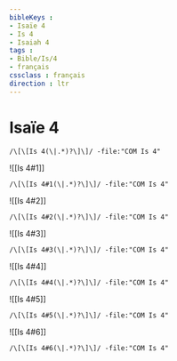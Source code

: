 ```yaml
---
bibleKeys : 
- Isaïe 4
- Is 4
- Isaiah 4
tags : 
- Bible/Is/4
- français
cssclass : français
direction : ltr
---
```


# Isaïe 4

```query
/\[\[Is 4(\|.*)?\]\]/ -file:"COM Is 4"
```



![[Is 4#1]]

```query
/\[\[Is 4#1(\|.*)?\]\]/ -file:"COM Is 4"
```

![[Is 4#2]]

```query
/\[\[Is 4#2(\|.*)?\]\]/ -file:"COM Is 4"
```

![[Is 4#3]]

```query
/\[\[Is 4#3(\|.*)?\]\]/ -file:"COM Is 4"
```

![[Is 4#4]]

```query
/\[\[Is 4#4(\|.*)?\]\]/ -file:"COM Is 4"
```

![[Is 4#5]]

```query
/\[\[Is 4#5(\|.*)?\]\]/ -file:"COM Is 4"
```

![[Is 4#6]]

```query
/\[\[Is 4#6(\|.*)?\]\]/ -file:"COM Is 4"
```

